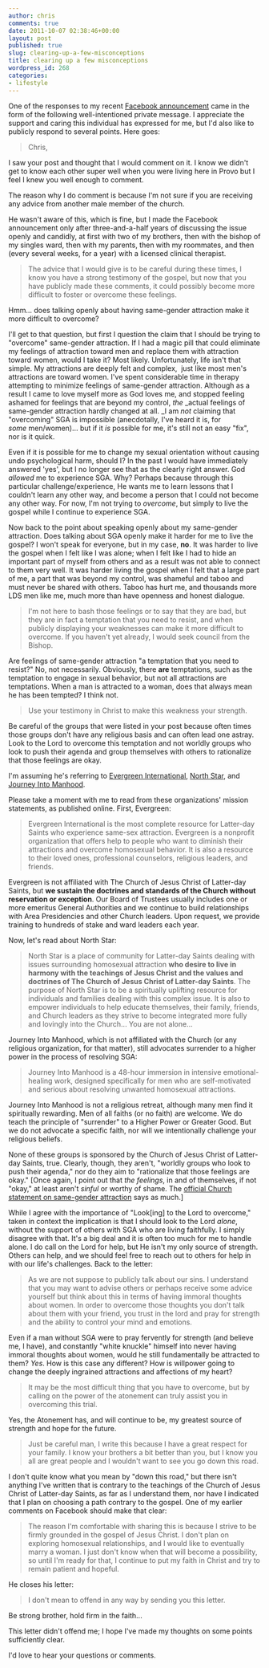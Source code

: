 ```yaml
---
author: chris
comments: true
date: 2011-10-07 02:38:46+00:00
layout: post
published: true
slug: clearing-up-a-few-misconceptions
title: clearing up a few misconceptions
wordpress_id: 268
categories:
- lifestyle
---
```


One of the responses to my recent [Facebook announcement](http://chrishaueter.com/coming-out-responses/) came in the form of the following well-intentioned private message. I appreciate the support and caring this individual has expressed for me, but I'd also like to publicly respond to several points. Here goes:


> Chris,

I saw your post and thought that I would comment on it. I know we didn't get to know each other super well when you were living here in Provo but I feel I knew you well enough to comment.

The reason why I do comment is because I'm not sure if you are receiving any advice from another male member of the church.


He wasn't aware of this, which is fine, but I made the Facebook announcement only after three-and-a-half years of discussing the issue openly and candidly, at first with two of my brothers, then with the bishop of my singles ward, then with my parents, then with my roommates, and then (every several weeks, for a year) with a licensed clinical therapist.


> The advice that I would give is to be careful during these times, I know you have a strong testimony of the gospel, but now that you have publicly made these comments, it could possibly become more difficult to foster or overcome these feelings.


Hmm... does talking openly about having same-gender attraction make it more difficult to overcome?

I'll get to that question, but first I question the claim that I should be trying to "overcome" same-gender attraction. If I had a magic pill that could eliminate my feelings of attraction toward men and replace them with attraction toward women, would I take it? Most likely. Unfortunately, life isn't that simple. My attractions are deeply felt and complex,  just like most men's attractions are toward women. I've spent considerable time in therapy attempting to minimize feelings of same-gender attraction. Although as a result I came to love myself more as God loves me, and stopped feeling ashamed for feelings that are beyond my control, _the_ _actual feelings of same-gender attraction hardly changed at all. _I am _not_ claiming that "overcoming" SGA is impossible (anecdotally, I've heard it is, for _some_ men/women)... but if it _is_ possible for me, it's still not an easy "fix", nor is it quick.

Even if it is possible for me to change my sexual orientation without causing undo psychological harm, should I? In the past I would have immediately answered 'yes', but I no longer see that as the clearly right answer. God _allowed_ me to experience SGA. Why? Perhaps because through this particular challenge/experience, He wants me to learn lessons that I couldn't learn any other way, and become a person that I could not become any other way. For now, I'm not trying to _overcome_, but simply to live the gospel while I continue to experience SGA.

Now back to the point about speaking openly about my same-gender attraction. Does talking about SGA openly make it harder for me to live the gospel? I won't speak for everyone, but in my case, **no**. It was harder to live the gospel when I felt like I was alone; when I felt like I had to hide an important part of myself from others and as a result was not able to connect to them very well. It was harder living the gospel when I felt that a large part of me, a part that was beyond my control, was shameful and taboo and must never be shared with others. Taboo has hurt me, and thousands more LDS men like me, much more than have openness and honest dialogue.


> I'm not here to bash those feelings or to say that they are bad, but they are in fact a temptation that you need to resist, and when publicly displaying your weaknesses can make it more difficult to overcome. If you haven't yet already, I would seek council from the Bishop.


Are feelings of same-gender attraction "a temptation that you need to resist?" No, not necessarily. Obviously, there **are** temptations, such as the temptation to engage in sexual behavior, but not all attractions are temptations. When a man is attracted to a woman, does that always mean he has been tempted? I think not.


> Use your testimony in Christ to make this weakness your strength.

Be careful of the groups that were listed in your post because often times those groups don't have any religious basis and can often lead one astray. Look to the Lord to overcome this temptation and not worldly groups who look to push their agenda and group themselves with others to rationalize that those feelings are okay.


I'm assuming he's referring to [Evergreen International](http://evergreeninternational.org/), [North Star](http://northstarlds.org/), and [Journey Into Manhood](http://www.peoplecanchange.com/jim/).

Please take a moment with me to read from these organizations' mission statements, as published online. First, Evergreen:


> Evergreen International is the most complete resource for Latter-day Saints who experience same-sex attraction. Evergreen is a nonprofit organization that offers help to people who want to diminish their attractions and overcome homosexual behavior. It is also a resource to their loved ones, professional counselors, religious leaders, and friends.

Evergreen is not affiliated with The Church of Jesus Christ of Latter-day Saints, but **we sustain the doctrines and standards of the Church without reservation or exception**. Our Board of Trustees usually includes one or more emeritus General Authorities and we continue to build relationships with Area Presidencies and other Church leaders. Upon request, we provide training to hundreds of stake and ward leaders each year.


Now, let's read about North Star:


> North Star is a place of community for Latter-day Saints dealing with issues surrounding homosexual attraction **who desire to live in harmony with the teachings of Jesus Christ and the values and doctrines of The Church of Jesus Christ of Latter-day Saints**. The purpose of North Star is to be a spiritually uplifting resource for individuals and families dealing with this complex issue. It is also to empower individuals to help educate themselves, their family, friends, and Church leaders as they strive to become integrated more fully and lovingly into the Church... You are not alone...


Journey Into Manhood, which is not affiliated with the Church (or any religious organization, for that matter), still advocates surrender to a higher power in the process of resolving SGA:


> Journey Into Manhood is a 48-hour immersion in intensive emotional-healing work, designed specifically for men who are self-motivated and serious about resolving unwanted homosexual attractions.

Journey Into Manhood is not a religious retreat, although many men find it spiritually rewarding. Men of all faiths (or no faith) are welcome. We do teach the principle of "surrender" to a Higher Power or Greater Good. But we do not advocate a specific faith, nor will we intentionally challenge your religious beliefs.


None of these groups is sponsored by the Church of Jesus Christ of Latter-day Saints, true. Clearly, though, they aren't, "worldly groups who look to push their agenda," nor do they aim to "rationalize that those feelings are okay." [Once again, I point out that _the_ _feelings_, in and of themselves, if not "okay," at least aren't _sinful_ or worthy of shame. The [official Church statement on same-gender attraction](http://newsroom.lds.org/official-statement/same-gender-attraction) says as much.]

While I agree with the importance of "Look[ing] to the Lord to overcome," taken in context the implication is that I should look to the Lord _alone_, without the support of others with SGA who are living faithfully. I simply disagree with that. It's a big deal and it is often too much for me to handle alone. I do call on the Lord for help, but He isn't my only source of strength. Others can help, and we should feel free to reach out to others for help in with our life's challenges. Back to the letter:


> As we are not suppose to publicly talk about our sins. I understand that you may want to advise others or perhaps receive some advice yourself but think about this in terms of having immoral thoughts about women. In order to overcome those thoughts you don't talk about them with your friend, you trust in the lord and pray for strength and the ability to control your mind and emotions.


Even if a man without SGA were to pray fervently for strength (and believe me, I have), and constantly "white knuckle" himself into never having immoral thoughts about women, would he still fundamentally be attracted to them? _Yes_. How is this case any different? How is willpower going to change the deeply ingrained attractions and affections of my heart?


> It may be the most difficult thing that you have to overcome, but by calling on the power of the atonement can truly assist you in overcoming this trial.


Yes, the Atonement has, and will continue to be, my greatest source of strength and hope for the future.


> Just be careful man, I write this because I have a great respect for your family. I know your brothers a bit better than you, but I know you all are great people and I wouldn't want to see you go down this road.


I don't quite know what you mean by "down this road," but there isn't anything I've written that is contrary to the teachings of the Church of Jesus Christ of Latter-day Saints, as far as I understand them, nor have I indicated that I plan on choosing a path contrary to the gospel. One of my earlier comments on Facebook should make that clear:


> The reason I'm comfortable with sharing this is because I strive to be firmly grounded in the gospel of Jesus Christ. I don't plan on exploring homosexual relationships, and I would like to eventually marry a woman. I just don't know when that will become a possibility, so until I'm ready for that, I continue to put my faith in Christ and try to remain patient and hopeful.


He closes his letter:


> I don't mean to offend in any way by sending you this letter.

Be strong brother, hold firm in the faith...


This letter didn't offend me; I hope I've made my thoughts on some points sufficiently clear.

I'd love to hear your questions or comments.

